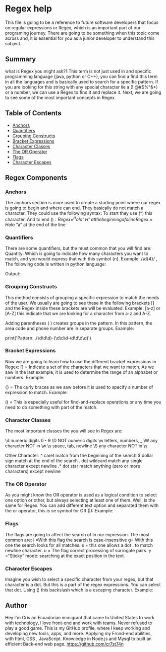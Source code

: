 # Regex help

This file is going to be a reference to future software developers that focus on regular expressions or Regex, which is an important part of our programing journey. There are going to be something when this topic come across and, it is essential for you as a junior developer to understand this subject. 

## Summary

what is Regex you might ask?1
This term is not just used in and specific programming language (java, python or C++), you can find a find this term in all the languages and is basically used to search for a specific pattern. If you are looking for this string with any special character lie a (! @#$%^&*) or a number, we can use a Regex to find it and replace it. Next, we are going to see some of the most important concepts in Regex.


## Table of Contents

- [Anchors](#anchors)
- [Quantifiers](#quantifiers)
- [Grouping Constructs](#grouping-constructs)
- [Bracket Expressions](#bracket-expressions)
- [Character Classes](#character-classes)
- [The OR Operator](#the-or-operator)
- [Flags](#flags)
- [Character Escapes](#character-escapes)

## Regex Components

### Anchors

The anchors section is more used to create a starting point where our regex is going to begin and where can end. They basically do not match a character. 
They could use the following syntax: 
To start they use (^) this character. And to end ($):
Regex = ^Hola     “H” at the beginning of a line
Regex= Hola$      “a” at the end of the line


### Quantifiers

There are some quantifiers, but the must common that you will find are:
Quantity: Which is going to indicate how many characters you want to match, and you would express that with this symbol {n}. Example:
/\d{4}/ , The following code is written in python language:
 
Output:
 


### Grouping Constructs

This method consists of grouping a specific expression to match the needs of the user. We usually are going to see these in the following brackets [] and the Regex inside these brackets are will be evaluated.
Example: 
[a-z] or [A-Z] this indicate that we are looking for a character from a-z and A-Z.

Adding parentheses ( ) creates groups in the pattern. In this pattern, the area code and phone number are in separate groups. Example:

print('Pattern: .(\d\d\d)-(\d\d\d-\d\d\d\d)')


### Bracket Expressions


Now we are going to learn how to use the different bracket expressions in Regex:
[] = Indicate a set of the characters that we want to match. As we saw in the last example, it is used to determine the range of an alphabet or numbers.
Example:
 
{} = The curly braces as we saw before it is used to specify a number of expression to match.
Example:
 
() = This is especially useful for find-and-replace operations or any time you need to do something with part of the match.  

### Character Classes

The most important classes the you will see in Regex are:

\d		numeric digits 0 - 9
\D		NOT numeric digits
\w		letters, numbers, _
\W		any character NOT in \w
\s		space, tab, newline
\S		any character NOT in \s

Other Character:
^ 	caret			match from the beginning of the search
$ 	dollar sign		match at the end of the search
. 	dot wildcard		match any single character except newline
.*	dot star			match anything (zero or more characters) except newline

### The OR Operator

As you might know the OR operator is used as a logical condition to select one option or other, but always selecting at least one of them. Well, is the same for Regex. You can add different text option and separated them with the or operator, this is se symbol for OR  (|):
Example:  

### Flags

The flags are going to affect the search of in our expression. The most common are: 
i =With this flag the search is case-insensitive
g= With this one the search looks for all matches.
s = this one allows a dot . to match newline character.
u = The flag correct processing of surrogate pairs. 
y =“Sticky” mode: searching at the exact position in the text.


### Character Escapes

Imagine you wish to select a specific character from your regex, but that character is a dot.  But this is a part of the regex expressions. You can select that dot. Using (\) this backslash which is a escaping character. Example:

## Author

Hey I'm Cris an Ecuadorian immigrant that came to United States to work with technology, I love front-end and work with teams. Never refused to play a good game.
This is my GitHub profile, where I keep working and developing new tools, apps, and more. Applying my Frond-end abilities, with html, CSS , JavaScript. Knowledge in Node.js and Mysql to built an efficient Back-end web page.
https://github.com/cr7st74n
